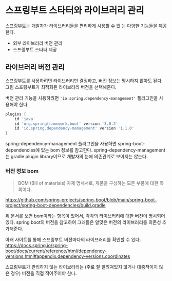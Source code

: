 # 스프링부트 스타터와 라이브러리 관리

스프링부트는 개발자가 라이브러리들을 편리하게 사용할 수 있 는 다양한 기능들을 제공한다.
* 외부 라이브러리 버전 관리
* 스프링부트 스타터 제공

## 라이브러리 버전 관리
스프링부트를 사용하려면 라이브러리만 결정하고, 버전 정보는 명시하지 않아도 된다. 그럼 스프링부트가 최적화된 라이브러리 버전을 선택해준다.

버전 관리 기능을 사용하려면 `'io.spring.dependency-management'` 플러그인을 사용해야 한다.
```groovy
plugins {  
    id 'java'  
    id 'org.springframework.boot' version '3.0.2'  
    id 'io.spring.dependency-management' version '1.1.0'  
}
```

spring-dependency-management 플러그인을 사용하면 spring-boot-dependencies에 있는 bom 정보를 참고한다. spring-dependency-management는 gradle plugin library이므로 개발자의 눈에 의존관계로 보이지는 않는다.


### 버전 정보 bom

> BOM (Bill of materials)
> 자제 명세서로, 제품을 구성하는 모든 부품에 대한 목록이다.

https://github.com/spring-projects/spring-boot/blob/main/spring-boot-project/spring-boot-dependencies/build.gradle

위 문서를 보면 bom이라는 항목이 있어서, 각각의 라이브러리에 대한 버전이 명시되어있다. spring boot의 버전을 참고하여 그래들은 알맞은 버전의 라이브러리를 의존성 추가해준다.

아래 사이트를 통해 스프링부트 버전마다의 라이브러리를 확인할 수 있다.
https://docs.spring.io/spring-boot/docs/current/reference/html/dependency-versions.html#appendix.dependency-versions.coordinates

스프링부트가 관리하지 않는 라이브러리는 (주로 잘 알려져있지 않거나 대중적이지 않은 경우) 버전을 직접 적어주어야 한다.